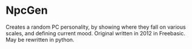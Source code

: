 # NpcGen
Creates a random PC personality, by showing where they fall on various scales, and defining current mood.  Original written in 2012 in Freebasic.  May be rewritten in python.
